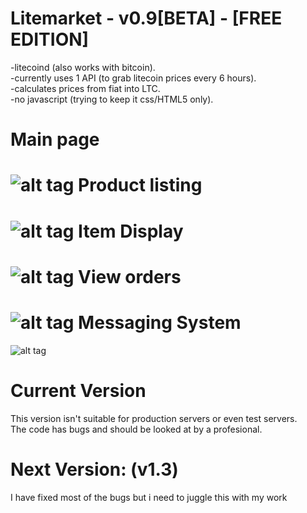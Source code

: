 Litemarket - v0.9[BETA] - [FREE EDITION]
==========
-litecoind (also works with bitcoin).<br />
-currently uses 1 API (to grab litecoin prices every 6 hours).<br />
-calculates prices from fiat into LTC.<br />
-no javascript (trying to keep it css/HTML5 only).<br />

Main page
==========
![alt tag](https://github.com/ModdersCentral/Litemarket/blob/master/litemarket1.png)
Product listing
==========
![alt tag](https://github.com/ModdersCentral/Litemarket/blob/master/litemarket2.png)
Item Display
==========
![alt tag](https://github.com/ModdersCentral/Litemarket/blob/master/litemarket3.png)
View orders
==========
![alt tag](https://github.com/ModdersCentral/Litemarket/blob/master/litemarket4.png)
Messaging System
==========
![alt tag](https://github.com/ModdersCentral/Litemarket/blob/master/litemarket5.png)

Current Version
=========
This version isn't suitable for production servers or even test servers.<br />
The code has bugs and should be looked at by a profesional.

Next Version: (v1.3)
=========
I have fixed most of the bugs but i need to juggle this with my work
